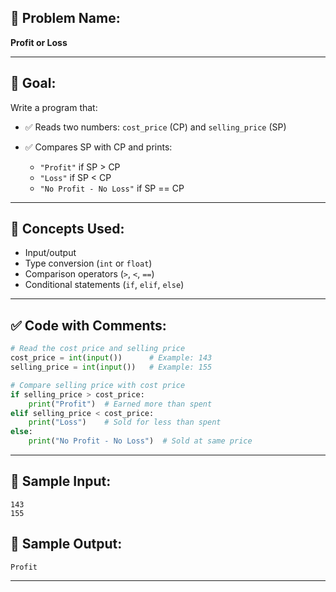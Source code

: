 ## 🧩 **Problem Name:**

**Profit or Loss**

---

## 🎯 **Goal:**

Write a program that:

- ✅ Reads two numbers: `cost_price` (CP) and `selling_price` (SP)
- ✅ Compares SP with CP and prints:

  - `"Profit"` if SP > CP
  - `"Loss"` if SP < CP
  - `"No Profit - No Loss"` if SP == CP

---

## 🧠 **Concepts Used:**

- Input/output
- Type conversion (`int` or `float`)
- Comparison operators (`>`, `<`, `==`)
- Conditional statements (`if`, `elif`, `else`)

---

## ✅ **Code with Comments:**

```python
# Read the cost price and selling price
cost_price = int(input())      # Example: 143
selling_price = int(input())   # Example: 155

# Compare selling price with cost price
if selling_price > cost_price:
    print("Profit")  # Earned more than spent
elif selling_price < cost_price:
    print("Loss")    # Sold for less than spent
else:
    print("No Profit - No Loss")  # Sold at same price
```

---

## 🧪 **Sample Input:**

```
143
155
```

## 🧾 **Sample Output:**

```
Profit
```

---
